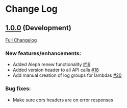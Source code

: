 # Change Log

## [1.0.0](https://github.com/ndlib/gatekeeper/tree/v1.0.0) (Development)
[Full Changelog](https://github.com/ndlib/gatekeeper/compare/v0.1.0...master)

### New features/enhancements:
- Added Aleph renew functionality [#19](https://github.com/ndlib/gatekeeper/pull/19)
- Added version header to all API calls [#18](https://github.com/ndlib/gatekeeper/pull/18)
- Add manual creation of log groups for lambdas [#20](https://github.com/ndlib/gatekeeper/pull/20)

### Bug fixes:
- Make sure cors headers are on error responses
